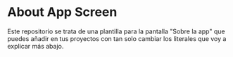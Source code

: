 # About App Screen

Este repositorio se trata de una plantilla para la pantalla "Sobre la app" que puedes añadir en tus proyectos con tan solo cambiar los literales que voy a explicar más abajo.
